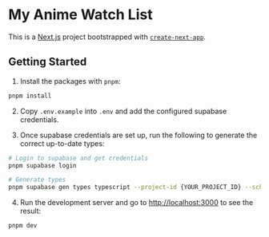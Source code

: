 # My Anime Watch List

This is a [Next.js](https://nextjs.org/) project bootstrapped with [`create-next-app`](https://github.com/vercel/next.js/tree/canary/packages/create-next-app).

## Getting Started

1. Install the packages with `pnpm`:

```sh
pnpm install
```

2. Copy `.env.example` into `.env` and add the configured supabase credentials.

3. Once supabase credentials are set up, run the following to generate the correct up-to-date types:

```sh
# Login to supabase and get credentials
pnpm supabase login

# Generate types
pnpm supabase gen types typescript --project-id {YOUR_PROJECT_ID} --schema public > src/types/generated/supabase.ts
```

4. Run the development server and go to [http://localhost:3000](http://localhost:3000) to see the result:

```sh
pnpm dev
```
